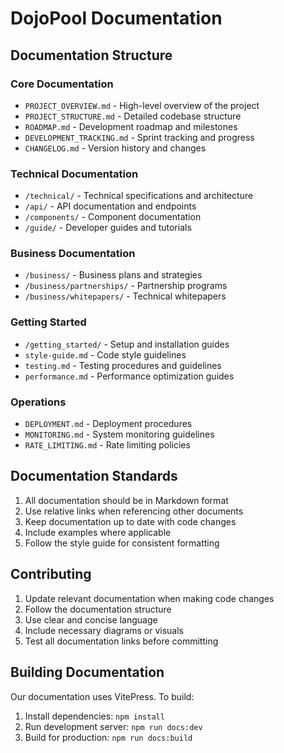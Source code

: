 # DojoPool Documentation

## Documentation Structure

### Core Documentation
- `PROJECT_OVERVIEW.md` - High-level overview of the project
- `PROJECT_STRUCTURE.md` - Detailed codebase structure
- `ROADMAP.md` - Development roadmap and milestones
- `DEVELOPMENT_TRACKING.md` - Sprint tracking and progress
- `CHANGELOG.md` - Version history and changes

### Technical Documentation
- `/technical/` - Technical specifications and architecture
- `/api/` - API documentation and endpoints
- `/components/` - Component documentation
- `/guide/` - Developer guides and tutorials

### Business Documentation
- `/business/` - Business plans and strategies
- `/business/partnerships/` - Partnership programs
- `/business/whitepapers/` - Technical whitepapers

### Getting Started
- `/getting_started/` - Setup and installation guides
- `style-guide.md` - Code style guidelines
- `testing.md` - Testing procedures and guidelines
- `performance.md` - Performance optimization guides

### Operations
- `DEPLOYMENT.md` - Deployment procedures
- `MONITORING.md` - System monitoring guidelines
- `RATE_LIMITING.md` - Rate limiting policies

## Documentation Standards

1. All documentation should be in Markdown format
2. Use relative links when referencing other documents
3. Keep documentation up to date with code changes
4. Include examples where applicable
5. Follow the style guide for consistent formatting

## Contributing

1. Update relevant documentation when making code changes
2. Follow the documentation structure
3. Use clear and concise language
4. Include necessary diagrams or visuals
5. Test all documentation links before committing

## Building Documentation

Our documentation uses VitePress. To build:

1. Install dependencies: `npm install`
2. Run development server: `npm run docs:dev`
3. Build for production: `npm run docs:build`
